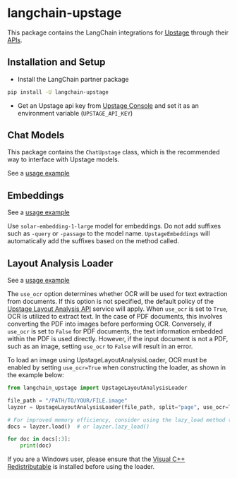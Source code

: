 # langchain-upstage

This package contains the LangChain integrations for [Upstage](https://upstage.ai) through their [APIs](https://developers.upstage.ai/docs/getting-started/models).

## Installation and Setup

- Install the LangChain partner package
```bash
pip install -U langchain-upstage
```

- Get an Upstage api key from [Upstage Console](https://console.upstage.ai/home) and set it as an environment variable (`UPSTAGE_API_KEY`)

## Chat Models

This package contains the `ChatUpstage` class, which is the recommended way to interface with Upstage models.

See a [usage example](https://python.langchain.com/docs/integrations/chat/upstage)

## Embeddings

See a [usage example](https://python.langchain.com/docs/integrations/text_embedding/upstage)

Use `solar-embedding-1-large` model for embeddings. Do not add suffixes such as `-query` or `-passage` to the model name.
`UpstageEmbeddings` will automatically add the suffixes based on the method called.

## Layout Analysis Loader

See a [usage example](https://python.langchain.com/v0.1/docs/integrations/document_loaders/upstage/)

The `use_ocr` option determines whether OCR will be used for text extraction from documents. If this option is not specified, the default policy of the [Upstage Layout Analysis API](https://developers.upstage.ai/docs/apis/layout-analysis#request-body) service will apply. When `use_ocr` is set to `True`, OCR is utilized to extract text. In the case of PDF documents, this involves converting the PDF into images before performing OCR. Conversely, if `use_ocr` is set to `False` for PDF documents, the text information embedded within the PDF is used directly. However, if the input document is not a PDF, such as an image, setting `use_ocr` to `False` will result in an error.

To load an image using UpstageLayoutAnalysisLoader, OCR must be enabled by setting `use_ocr=True` when constructing the loader, as shown in the example below:

```python
from langchain_upstage import UpstageLayoutAnalysisLoader

file_path = "/PATH/TO/YOUR/FILE.image"
layzer = UpstageLayoutAnalysisLoader(file_path, split="page", use_ocr=True)

# For improved memory efficiency, consider using the lazy_load method to load documents page by page.
docs = layzer.load()  # or layzer.lazy_load()

for doc in docs[:3]:
    print(doc)
```

If you are a Windows user, please ensure that the [Visual C++ Redistributable](https://learn.microsoft.com/en-us/cpp/windows/latest-supported-vc-redist?view=msvc-170) is installed before using the loader.

